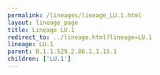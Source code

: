 ```yaml
---
permalink: /lineages/lineage_LU.1.html
layout: lineage_page
title: Lineage LU.1
redirect_to: ../lineage.html?lineage=LU.1
lineage: LU.1
parent: B.1.1.529.2.86.1.1.15.1
children: ['LU.1']
---
```

